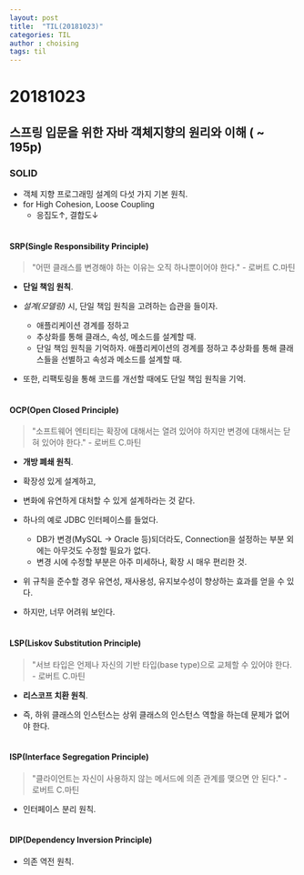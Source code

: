```yaml
---
layout: post
title:  "TIL(20181023)"
categories: TIL
author : choising
tags: til
---
```


# 20181023

## 스프링 입문을 위한 자바 객체지향의 원리와 이해 ( ~ 195p)

### SOLID

- 객체 지향 프로그래밍 설계의 다섯 가지 기본 원칙.
- for High Cohesion, Loose Coupling
    - 응집도↑, 결합도↓
<br><br>

#### SRP(Single Responsibility Principle)

> "어떤 클래스를 변경해야 하는 이유는 오직 하나뿐이어야 한다." - 로버트 C.마틴

- **단일 책임 원칙**.

- *설계(모델링)* 시, 단일 책임 원칙을 고려하는 습관을 들이자.
    - 애플리케이션 경계를 정하고
    - 추상화를 통해 클래스, 속성, 메소드를 설계할 때.
    - 단일 책임 원칙을 기억하자.
애플리케이션의 경계를 정하고 추상화를 통해 클래스들을 선별하고 속성과 메소드를 설계할 때.

- 또한, 리팩토링을 통해 코드를 개선할 때에도 단일 책임 원칙을 기억.
<br><br>

#### OCP(Open Closed Principle)

> "소프트웨어 엔티티는 확장에 대해서는 열려 있어야 하지만 변경에 대해서는 닫혀 있어야 한다." - 로버트 C.마틴

- **개방 폐쇄 원칙**.

- 확장성 있게 설계하고, 
- 변화에 유연하게 대처할 수 있게 설계하라는 것 같다.

- 하나의 예로 JDBC 인터페이스를 들었다.
    - DB가 변경(MySQL -> Oracle 등)되더라도, Connection을 설정하는 부분 외에는 아무것도 수정할 필요가 없다.
    - 변경 시에 수정할 부분은 아주 미세하나, 확장 시 매우 편리한 것.

- 위 규칙을 준수할 경우 유연성, 재사용성, 유지보수성이 향상하는 효과를 얻을 수 있다.

- 하지만, 너무 어려워 보인다.
<br><br>

#### LSP(Liskov Substitution Principle)

> "서브 타입은 언제나 자신의 기반 타입(base type)으로 교체할 수 있어야 한다. - 로버트 C.마틴

- **리스코프 치환 원칙**.

- 즉, 하위 클래스의 인스턴스는 상위 클래스의 인스턴스 역할을 하는데 문제가 없어야 한다.
<br><br>

#### ISP(Interface Segregation Principle)

> "클라이언트는 자신이 사용하지 않는 메서드에 의존 관계를 맺으면 안 된다." - 로버트 C.마틴


- 인터페이스 분리 원칙.
<br><br>

#### DIP(Dependency Inversion Principle)

- 의존 역전 원칙.
<br><br>




